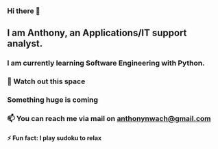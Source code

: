 ### Hi there 👋

## I am Anthony, an Applications/IT support analyst.
### I am currently learning Software Engineering with Python.
### 🔭 Watch out this space 
### Something huge is coming 
### 📫 You can reach me via mail on anthonynwach@gmail.com
#### ⚡ Fun fact: I play sudoku to relax

<!--
**PASTONNI/PASTONNI** is a ✨ _special_ ✨ repository because its `README.md` (this file) appears on your GitHub profile.

Here are some ideas to get you started:

- 🔭 I’m currently working on ...
- 🌱 I’m currently learning ...
- 👯 I’m looking to collaborate on ...
- 🤔 I’m looking for help with ...
- 💬 Ask me about ...
- 📫 How to reach me: ...
- 😄 Pronouns: ...
- ⚡ Fun fact: ...
-->


